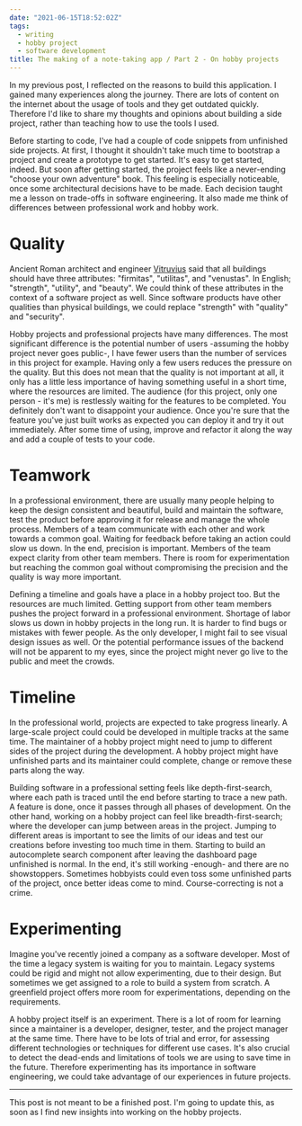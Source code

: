 ```yaml
---
date: "2021-06-15T18:52:02Z"
tags:
  - writing
  - hobby project
  - software development
title: The making of a note-taking app / Part 2 - On hobby projects
---
```


In my previous post, I reflected on the reasons to build this application. I gained many experiences along the journey. There are lots of content on the internet about the usage of tools and they get outdated quickly. Therefore I'd like to share my thoughts and opinions about building a side project, rather than teaching how to use the tools I used.

Before starting to code, I've had a couple of code snippets from unfinished side projects. At first, I thought it shouldn't take much time to bootstrap a project and create a prototype to get started. It's easy to get started, indeed. But soon after getting started, the project feels like a never-ending "choose your own adventure" book. This feeling is especially noticeable, once some architectural decisions have to be made. Each decision taught me a lesson on trade-offs in software engineering. It also made me think of differences between professional work and hobby work.

# Quality

Ancient Roman architect and engineer [Vitruvius](https://en.wikipedia.org/wiki/Vitruvius) said that all buildings should have three attributes: "firmitas", "utilitas", and "venustas". In English; "strength", "utility", and "beauty". We could think of these attributes in the context of a software project as well. Since software products have other qualities than physical buildings, we could replace "strength" with "quality" and "security".

Hobby projects and professional projects have many differences. The most significant difference is the potential number of users -assuming the hobby project never goes public-, I have fewer users than the number of services in this project for example. Having only a few users reduces the pressure on the quality. But this does not mean that the quality is not important at all, it only has a little less importance of having something useful in a short time, where the resources are limited. The audience (for this project, only one person - it's me) is restlessly waiting for the features to be completed. You definitely don't want to disappoint your audience. Once you're sure that the feature you've just built works as expected you can deploy it and try it out immediately. After some time of using, improve and refactor it along the way and add a couple of tests to your code.

# Teamwork

In a professional environment, there are usually many people helping to keep the design consistent and beautiful, build and maintain the software, test the product before approving it for release and manage the whole process. Members of a team communicate with each other and work towards a common goal. Waiting for feedback before taking an action could slow us down. In the end, precision is important. Members of the team expect clarity from other team members. There is room for experimentation but reaching the common goal without compromising the precision and the quality is way more important.

Defining a timeline and goals have a place in a hobby project too. But the resources are much limited. Getting support from other team members pushes the project forward in a professional environment. Shortage of labor slows us down in hobby projects in the long run. It is harder to find bugs or mistakes with fewer people. As the only developer, I might fail to see visual design issues as well. Or the potential performance issues of the backend will not be apparent to my eyes, since the project might never go live to the public and meet the crowds.

# Timeline

In the professional world, projects are expected to take progress linearly. A large-scale project could could be developed in multiple tracks at the same time. The maintainer of a hobby project might need to jump to different sides of the project during the development. A hobby project might have unfinished parts and its maintainer could complete, change or remove these parts along the way.

Building software in a professional setting feels like depth-first-search, where each path is traced until the end before starting to trace a new path. A feature is done, once it passes through all phases of development. On the other hand, working on a hobby project can feel like breadth-first-search; where the developer can jump between areas in the project. Jumping to different areas is important to see the limits of our ideas and test our creations before investing too much time in them. Starting to build an autocomplete search component after leaving the dashboard page unfinished is normal. In the end, it's still working -enough- and there are no showstoppers. Sometimes hobbyists could even toss some unfinished parts of the project, once better ideas come to mind. Course-correcting is not a crime.

# Experimenting

Imagine you've recently joined a company as a software developer. Most of the time a legacy system is waiting for you to maintain. Legacy systems could be rigid and might not allow experimenting, due to their design. But sometimes we get assigned to a role to build a system from scratch. A greenfield project offers more room for experimentations, depending on the requirements.

A hobby project itself is an experiment. There is a lot of room for learning since a maintainer is a developer, designer, tester, and the project manager at the same time. There have to be lots of trial and error, for assessing different technologies or techniques for different use cases. It's also crucial to detect the dead-ends and limitations of tools we are using to save time in the future. Therefore experimenting has its importance in software engineering, we could take advantage of our experiences in future projects.

-------

This post is not meant to be a finished post. I'm going to update this, as soon as I find new insights into working on the hobby projects.
